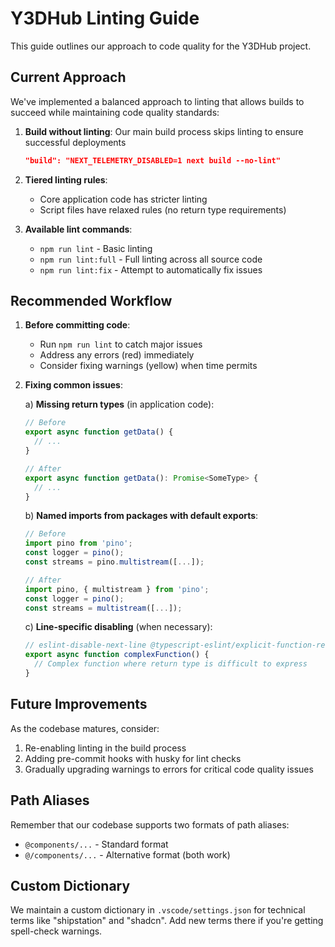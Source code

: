 # Y3DHub Linting Guide

This guide outlines our approach to code quality for the Y3DHub project.

## Current Approach

We've implemented a balanced approach to linting that allows builds to succeed while maintaining code quality standards:

1. **Build without linting**: Our main build process skips linting to ensure successful deployments
   ```json
   "build": "NEXT_TELEMETRY_DISABLED=1 next build --no-lint"
   ```

2. **Tiered linting rules**:
   - Core application code has stricter linting
   - Script files have relaxed rules (no return type requirements)

3. **Available lint commands**:
   - `npm run lint` - Basic linting
   - `npm run lint:full` - Full linting across all source code
   - `npm run lint:fix` - Attempt to automatically fix issues

## Recommended Workflow

1. **Before committing code**:
   - Run `npm run lint` to catch major issues
   - Address any errors (red) immediately
   - Consider fixing warnings (yellow) when time permits

2. **Fixing common issues**:

   a) **Missing return types** (in application code):
   ```typescript
   // Before
   export async function getData() {
     // ...
   }

   // After
   export async function getData(): Promise<SomeType> {
     // ...
   }
   ```

   b) **Named imports from packages with default exports**:
   ```typescript
   // Before
   import pino from 'pino';
   const logger = pino();
   const streams = pino.multistream([...]);

   // After
   import pino, { multistream } from 'pino';
   const logger = pino();
   const streams = multistream([...]);
   ```

   c) **Line-specific disabling** (when necessary):
   ```typescript
   // eslint-disable-next-line @typescript-eslint/explicit-function-return-type
   export async function complexFunction() {
     // Complex function where return type is difficult to express
   }
   ```

## Future Improvements

As the codebase matures, consider:

1. Re-enabling linting in the build process
2. Adding pre-commit hooks with husky for lint checks
3. Gradually upgrading warnings to errors for critical code quality issues

## Path Aliases

Remember that our codebase supports two formats of path aliases:
- `@components/...` - Standard format
- `@/components/...` - Alternative format (both work)

## Custom Dictionary

We maintain a custom dictionary in `.vscode/settings.json` for technical terms like "shipstation" and "shadcn". Add new terms there if you're getting spell-check warnings.
